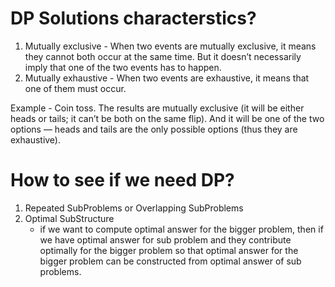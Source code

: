 # DP Solutions characterstics?

1) Mutually exclusive - When two events are mutually exclusive, it means they cannot both occur at the same time. But it doesn’t necessarily imply that one of the two events has to happen.
2) Mutually exhaustive - When two events are exhaustive, it means that one of them must occur.

Example - Coin toss. The results are mutually exclusive (it will be either heads or tails; it can’t be both on the same flip). And it will be one of the two options — heads and tails are the only possible options (thus they are exhaustive).

# How to see if we need DP?

1) Repeated SubProblems or Overlapping SubProblems
2) Optimal SubStructure
    - if we want to compute optimal answer for the bigger problem, then if we have optimal answer for sub problem and they contribute optimally for the bigger problem so that optimal answer for the bigger problem can be constructed from optimal answer of sub problems.
